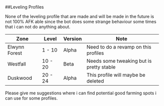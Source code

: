 ##Leveling Profiles

None of the leveling profile that are made and will be made in the future is not 100% AFK able since the bot does some strange behaviour some times that i can not do anything about.

| Zone          | Level   | Version | Note                                     |
|---------------|---------|---------|------------------------------------------|
| Elwynn Forest | 1 - 10  | Alpha   | Need to do a revamp on this profiles     |
| Westfall      | 10 - 20 | Beta    | Needs some tweaking but is pretty stable |
| Duskwood      | 20 - 24 | Alpha   | This profile will maybe be deleted       |

Please give me suggestions where i can find potential good farming spots i can use for some profiles.
